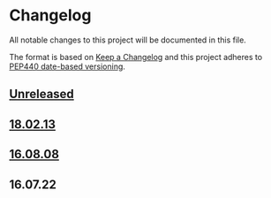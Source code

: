 # Changelog
All notable changes to this project will be documented in this file.

The format is based on [Keep a Changelog][keep-a-changelog]
and this project adheres to [PEP440 date-based versioning][pep440-date].

[keep-a-changelog]: http://keepachangelog.com/en/1.0.0/
[pep440-date]: https://www.python.org/dev/peps/pep-0440/#support-for-date-based-version-identifiers

## [Unreleased]

## [18.02.13]

## [16.08.08]

## 16.07.22

[Unreleased]: https://github.com/gift-surg/endocal/compare/v18.02.13.dev0...HEAD
[18.02.13]: https://github.com/gift-surg/endocal/compare/v16.08.08...v18.02.13.dev0
[16.08.08]: https://github.com/gift-surg/endocal/compare/v16.07.22...v16.08.08

